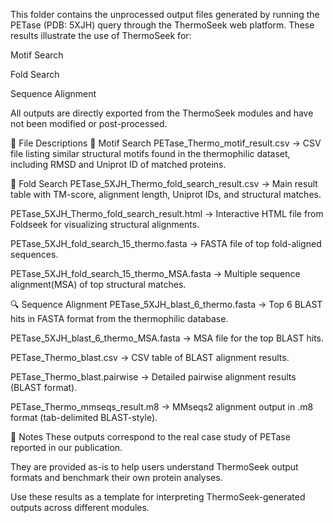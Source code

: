 This folder contains the unprocessed output files generated by running the PETase (PDB: 5XJH) query through the ThermoSeek web platform. These results illustrate the use of ThermoSeek for:

Motif Search

Fold Search

Sequence Alignment

All outputs are directly exported from the ThermoSeek modules and have not been modified or post-processed.

📄 File Descriptions
🔬 Motif Search
PETase_Thermo_motif_result.csv
→ CSV file listing similar structural motifs found in the thermophilic dataset, including RMSD and Uniprot ID of matched proteins.

🧬 Fold Search
PETase_5XJH_Thermo_fold_search_result.csv
→ Main result table with TM-score, alignment length, Uniprot IDs, and structural matches.

PETase_5XJH_Thermo_fold_search_result.html
→ Interactive HTML file from Foldseek for visualizing structural alignments.

PETase_5XJH_fold_search_15_thermo.fasta
→ FASTA file of top fold-aligned sequences.

PETase_5XJH_fold_search_15_thermo_MSA.fasta
→ Multiple sequence alignment(MSA) of top structural matches.

🔍 Sequence Alignment
PETase_5XJH_blast_6_thermo.fasta
→ Top 6 BLAST hits in FASTA format from the thermophilic database.

PETase_5XJH_blast_6_thermo_MSA.fasta
→ MSA file for the top BLAST hits.

PETase_Thermo_blast.csv
→ CSV table of BLAST alignment results.

PETase_Thermo_blast.pairwise
→ Detailed pairwise alignment results (BLAST format).

PETase_Thermo_mmseqs_result.m8
→ MMseqs2 alignment output in .m8 format (tab-delimited BLAST-style).


🧾 Notes
These outputs correspond to the real case study of PETase reported in our publication.

They are provided as-is to help users understand ThermoSeek output formats and benchmark their own protein analyses.

Use these results as a template for interpreting ThermoSeek-generated outputs across different modules.
